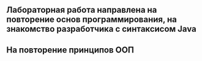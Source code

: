 ## Лабораторная работа направлена на повторение основ программирования, на знакомство разработчика с синтаксисом Java
## На повторение принципов ООП
